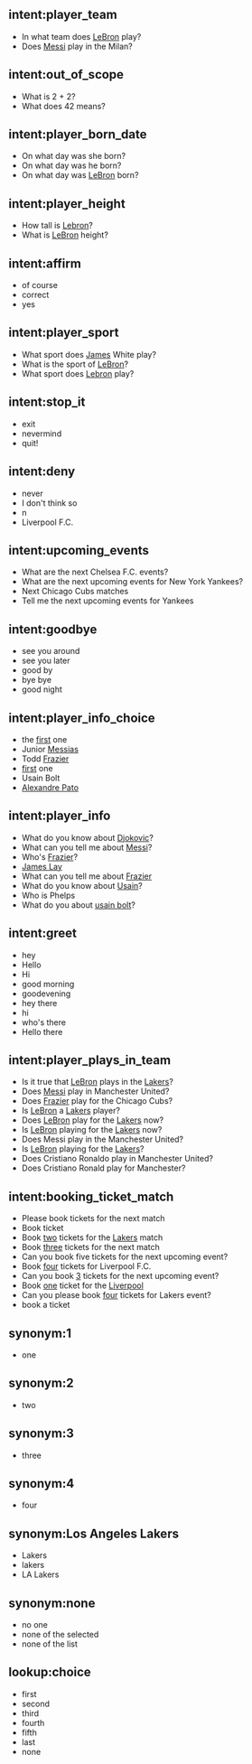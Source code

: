 ## intent:player_team
- In what team does [LeBron](PERSON) play?
- Does [Messi](PERSON) play in the Milan?

## intent:out_of_scope
- What is 2 + 2?
- What does 42 means?

## intent:player_born_date
- On what day was she born?
- On what day was he born?
- On what day was [LeBron](PERSON) born?

## intent:player_height
- How tall is [Lebron](PERSON)?
- What is [LeBron](PERSON) height?

## intent:affirm
- of course
- correct
- yes

## intent:player_sport
- What sport does [James](PERSON) White play?
- What is the sport of [LeBron](PERSON)?
- What sport does [Lebron](PERSON) play?

## intent:stop_it
- exit
- nevermind
- quit!

## intent:deny
- never
- I don't think so
- n
- Liverpool F.C.

## intent:upcoming_events
- What are the next Chelsea F.C. events?
- What are the next upcoming events for New York Yankees?
- Next Chicago Cubs matches
- Tell me the next upcoming events for Yankees

## intent:goodbye
- see you around
- see you later
- good by
- bye bye
- good night

## intent:player_info_choice
- the [first](ORDINAL) one
- Junior [Messias](PERSON)
- Todd [Frazier](PERSON)
- [first](ORDINAL) one
- Usain Bolt
- [Alexandre Pato](PERSON)

## intent:player_info
- What do you know about [Djokovic](PERSON)?
- What can you tell me about [Messi](PERSON)?
- Who's [Frazier](PERSON)?
- [James Lay](PERSON)
- What can you tell me about [Frazier](PERSON)
- What do you know about [Usain](PERSON)?
- Who is Phelps
- What do you about [usain bolt](PERSON)?

## intent:greet
- hey
- Hello
- Hi
- good morning
- goodevening
- hey there
- hi
- who's there
- Hello there

## intent:player_plays_in_team
- Is it true that [LeBron](PERSON) plays in the [Lakers](ORG)?
- Does [Messi](PERSON) play in Manchester United?
- Does [Frazier](PERSON) play for the Chicago Cubs?
- Is [LeBron](PERSON) a [Lakers](ORG) player?
- Does [LeBron](PERSON) play for the [Lakers](ORG) now?
- Is [LeBron](PERSON) playing for the [Lakers](ORG) now?
- Does Messi play in the Manchester United?
- Is [LeBron](PERSON) playing for the [Lakers](ORG)?
- Does Cristiano Ronaldo play in Manchester United?
- Does Cristiano Ronald play for Manchester?

## intent:booking_ticket_match
- Please book tickets for the next match
- Book ticket
- Book [two](QUANTITY) tickets for the [Lakers](ORG) match
- Book [three](QUANTITY) tickets for the next match
- Can you book five tickets for the next upcoming event?
- Book [four](QUANTITY) tickets for Liverpool F.C.
- Can you book [3](QUANTITY) tickets for the next upcoming event?
- Book [one](QUANTITY) ticket for the [Liverpool](ORG)
- Can you please book [four](QUANTITY) tickets for Lakers event?
- book a ticket

## synonym:1
- one

## synonym:2
- two

## synonym:3
- three

## synonym:4
- four

## synonym:Los Angeles Lakers
- Lakers
- lakers
- LA Lakers

## synonym:none
- no one
- none of the selected
- none of the list

## lookup:choice
- first
- second
- third
- fourth
- fifth
- last
- none

